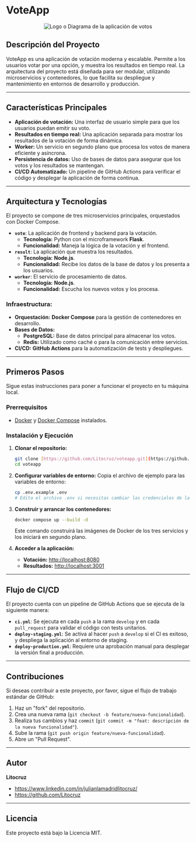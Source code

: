 # VoteApp

<p align="center">
  <img src="URL_DE_LA_IMAGEN_DEL_PROYECTO" alt="Logo o Diagrama de la aplicación de votos" />
</p>

## Descripción del Proyecto

VoteApp es una aplicación de votación moderna y escalable. Permite a los usuarios votar por una opción, y muestra los resultados en tiempo real. La arquitectura del proyecto está diseñada para ser modular, utilizando microservicios y contenedores, lo que facilita su despliegue y mantenimiento en entornos de desarrollo y producción.

---

## Características Principales

* **Aplicación de votación:** Una interfaz de usuario simple para que los usuarios puedan emitir su voto.
* **Resultados en tiempo real:** Una aplicación separada para mostrar los resultados de la votación de forma dinámica.
* **Worker:** Un servicio en segundo plano que procesa los votos de manera eficiente y asíncrona.
* **Persistencia de datos:** Uso de bases de datos para asegurar que los votos y los resultados se mantengan.
* **CI/CD Automatizado:** Un pipeline de GitHub Actions para verificar el código y desplegar la aplicación de forma continua.

---

## Arquitectura y Tecnologías

El proyecto se compone de tres microservicios principales, orquestados con Docker Compose.

* **`vote`**: La aplicación de frontend y backend para la votación.
    * **Tecnología:** Python con el microframework **Flask**.
    * **Funcionalidad:** Maneja la lógica de la votación y el frontend.
* **`result`**: La aplicación que muestra los resultados.
    * **Tecnología:** **Node.js**.
    * **Funcionalidad:** Recibe los datos de la base de datos y los presenta a los usuarios.
* **`worker`**: El servicio de procesamiento de datos.
    * **Tecnología:** **Node.js**.
    * **Funcionalidad:** Escucha los nuevos votos y los procesa.

### **Infraestructura:**

* **Orquestación:** **Docker Compose** para la gestión de contenedores en desarrollo.
* **Bases de Datos:**
    * **PostgreSQL:** Base de datos principal para almacenar los votos.
    * **Redis:** Utilizado como caché o para la comunicación entre servicios.
* **CI/CD:** **GitHub Actions** para la automatización de tests y despliegues.

---

## Primeros Pasos

Sigue estas instrucciones para poner a funcionar el proyecto en tu máquina local.

### **Prerrequisitos**

* [Docker](https://docs.docker.com/get-docker/) y [Docker Compose](https://docs.docker.com/compose/install/) instalados.

### **Instalación y Ejecución**

1.  **Clonar el repositorio:**
    ```bash
    git clone [https://github.com/Litocruz/voteapp.git](https://github.com/Litocruz/voteapp.git)
    cd voteapp
    ```

2.  **Configurar variables de entorno:**
    Copia el archivo de ejemplo para las variables de entorno:
    ```bash
    cp .env.example .env
    # Edita el archivo .env si necesitas cambiar las credenciales de la base de datos
    ```

3.  **Construir y arrancar los contenedores:**
    ```bash
    docker compose up --build -d
    ```
    Este comando construirá las imágenes de Docker de los tres servicios y los iniciará en segundo plano.

4.  **Acceder a la aplicación:**
    * **Votación:** [http://localhost:8080](http://localhost:8080)
    * **Resultados:** [http://localhost:3001](http://localhost:3001)

---

## Flujo de CI/CD

El proyecto cuenta con un pipeline de GitHub Actions que se ejecuta de la siguiente manera:

* **`ci.yml`**: Se ejecuta en cada `push` a la rama `develop` y en cada `pull_request` para validar el código con tests unitarios.
* **`deploy-staging.yml`**: Se activa al hacer `push` a `develop` si el CI es exitoso, y despliega la aplicación al entorno de staging.
* **`deploy-production.yml`**: Requiere una aprobación manual para desplegar la versión final a producción.

---

## Contribuciones

Si deseas contribuir a este proyecto, por favor, sigue el flujo de trabajo estándar de GitHub:
1.  Haz un "fork" del repositorio.
2.  Crea una nueva rama (`git checkout -b feature/nueva-funcionalidad`).
3.  Realiza tus cambios y haz `commit` (`git commit -m "feat: descripción de la nueva funcionalidad"`).
4.  Sube la rama (`git push origin feature/nueva-funcionalidad`).
5.  Abre un "Pull Request".

---

## Autor

**Litocruz**
* https://www.linkedin.com/in/julianlamadridlitocruz/
* https://github.com/Litocruz

---

## Licencia

Este proyecto está bajo la Licencia MIT.
